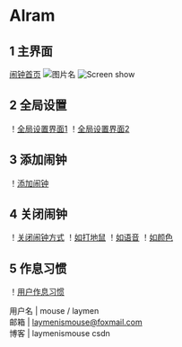 # Alram 
## 1 主界面
[闹钟首页](https://github.com/laymen/Alarm/blob/master/screen/1.jpg)
![图片名](__SCREEN__/1.jpg)
![Screen show](https://github.com/laymen/Game/blob/master/screen/1.jpg)
## 2 全局设置
！[全局设置界面1](https://github.com/laymen/Alarm/blob/master/screen/10.jpg)
！[全局设置界面2](https://github.com/laymen/Alarm/blob/master/screen/2.jpg)
## 3 添加闹钟
！[添加闹钟](https://github.com/laymen/Alarm/blob/master/screen/3.jpg)
## 4 关闭闹钟
！[关闭闹钟方式](https://github.com/laymen/Alarm/blob/master/screen/6.jpg)
！[如打地鼠](https://github.com/laymen/Alarm/blob/master/screen/7.jpg)
！[如语音](https://github.com/laymen/Alarm/blob/master/screen/8.jpg)
！[如颜色](https://github.com/laymen/Alarm/blob/master/screen/9.jpg)
## 5 作息习惯
！[用户作息习惯](https://github.com/laymen/Alarm/blob/master/screen/4.jpg)
 
 
用户名   | mouse / laymen    
邮箱     |  laymenismouse@foxmail.com   
博客     |  laymenismouse csdn
